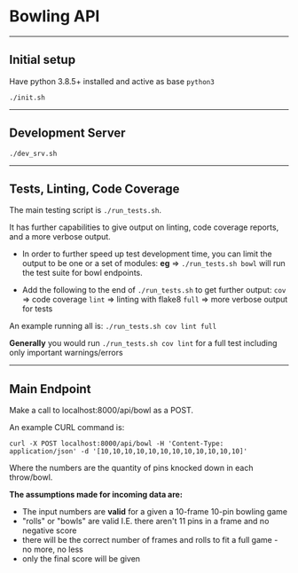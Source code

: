 # Bowling API

___
## Initial setup
Have python 3.8.5+ installed and active as base `python3`
```
./init.sh
```

___
## Development Server
```
./dev_srv.sh
```

___
## Tests, Linting, Code Coverage

The main testing script is `./run_tests.sh`.

It has further capabilities to give output on linting, code coverage reports, and a more verbose output.

<!-- - <strong style="color:red">The database will typically get dumped and rebuild with seeded data...</strong>
To prevent this, use the command `nodb` at the end of `./run_tests.sh`.  It is good to run the tests with a fresh DB, but it can slow down test development time if you are doing it each time.
**eg** => `./run_tests.sh nodb` -->

- In order to further speed up test development time, you can limit the output to be one or a set of modules:
**eg** => `./run_tests.sh bowl` will run the test suite for bowl endpoints.

- Add the following to the end of `./run_tests.sh` to get further output:
`cov` => code coverage
`lint` => linting with flake8
`full` => more verbose output for tests

An example running all is: `./run_tests.sh cov lint full`

**Generally** you would run `./run_tests.sh cov lint` for a full test including only important warnings/errors

___
## Main Endpoint

Make a call to localhost:8000/api/bowl as a POST.

An example CURL command is:
```
curl -X POST localhost:8000/api/bowl -H 'Content-Type: application/json' -d '[10,10,10,10,10,10,10,10,10,10,10,10]'
```

Where the numbers are the quantity of pins knocked down in each throw/bowl.

**The assumptions made for incoming data are:**
- The input numbers are **valid** for a given a 10-frame 10-pin bowling game
- "rolls" or "bowls" are valid I.E. there aren't 11 pins in a frame and no negative score
- there will be the correct number of frames and rolls to fit a full game - no more, no less
- only the final score will be given
